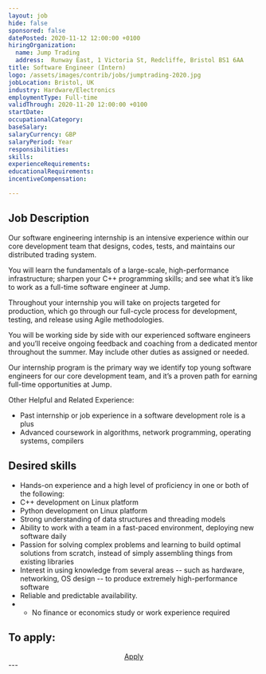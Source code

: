 ```yaml
---
layout: job
hide: false
sponsored: false
datePosted: 2020-11-12 12:00:00 +0100
hiringOrganization:
  name: Jump Trading
  address:  Runway East, 1 Victoria St, Redcliffe, Bristol BS1 6AA
title: Software Engineer (Intern)
logo: /assets/images/contrib/jobs/jumptrading-2020.jpg
jobLocation: Bristol, UK
industry: Hardware/Electronics
employmentType: Full-time
validThrough: 2020-11-20 12:00:00 +0100
startDate:
occupationalCategory:
baseSalary:
salaryCurrency: GBP
salaryPeriod: Year
responsibilities:
skills:
experienceRequirements:
educationalRequirements:
incentiveCompensation:

---
```


## Job Description
Our software engineering internship is an intensive experience within our core development team that designs, codes, tests, and maintains our distributed trading system.

You will learn the fundamentals of a large-scale, high-performance infrastructure; sharpen your C++ programming skills; and see what it’s like to work as a full-time software engineer at Jump.

Throughout your internship you will take on projects targeted for production, which go through our full-cycle process for development, testing, and release using Agile methodologies.

You will be working side by side with our experienced software engineers and you’ll receive ongoing feedback and coaching from a dedicated mentor throughout the summer. May include other duties as assigned or needed.

Our internship program is the primary way we identify top young software engineers for our core development team, and it’s a proven path for earning full-time opportunities at Jump.

Other Helpful and Related Experience:
- Past internship or job experience in a software development role is a plus
- Advanced coursework in algorithms, network programming, operating systems, compilers

## Desired skills
- Hands-on experience and a high level of proficiency in one or both of the following:
- C++ development on Linux platform
- Python development on Linux platform
- Strong understanding of data structures and threading models
- Ability to work with a team in a fast-paced environment, deploying new software daily
- Passion for solving complex problems and learning to build optimal solutions from scratch, instead of  simply assembling things from existing libraries
- Interest in using knowledge from several areas -- such as hardware, networking, OS design -- to produce extremely high-performance software
- Reliable and predictable availability.
- * No finance or economics study or work experience required

## To apply:

<div class="to-apply" style="text-align: center">
  <a class="btn btn--dark" style="margin: 20px" href="https://www.jumptrading.com/apply.html?gh_jid=1862870">
    Apply
  </a>
</div>
---
